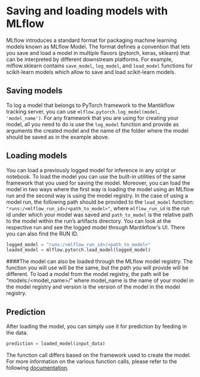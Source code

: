 # Saving and loading models with MLflow

MLflow introduces a standard format for packaging machine learning models known as MLflow Model. The format defines a convention that lets you save and load a model in multiple flavors (pytorch, keras, sklearn) that can be interpreted by different downstream platforms. For example, mlflow.sklearn contains ```save_model```, ```log_model```, and ```load_model``` functions for scikit-learn models which allow to save and load scikit-learn models.

## Saving models
 
To log a model that belongs to PyTorch framework to the Mantikflow tracking server, you can use
```mlflow.pytorch.log_model(model, 'model_name')```. For any framework that you are using for creating your model, all you need to do is use the ```log_model``` function and provide as arguments the created model and the name of the folder where the model should be saved as in the example above.


## Loading models
 
You can load a previously logged model for inference in any script or notebook. To load the model you can use the built-in utilities of the same framework that you used for saving the model. Moreover, you can load the model in two ways where the first way is loading the model using an MLflow run and the second way is using the model registry. In the case of using a model run, the following path should be provided to the ```load_model``` function: ```"runs:/<mlflow_run_id>/<path_to_model>"```, where ```mlflow_run_id``` is the run id under which your model was saved and ```path_to_model``` is the relative path to the model within the run’s artifacts directory. You can look at the respective run and see the logged model through Mantikflow's UI. There you can also find the RUN ID.  

```python
logged_model = "runs:/<mlflow_run_id>/<path_to_model>"
loaded_model = mlflow.pytorch.load_model(logged_model)
```

####The model can also be loaded through the MLflow model registry. The function you will use will be the same, but the path you will provide will be different. To load a model from the model registry, the path will be “models:/<model_name>/<version>” where model_name is the name of your model in the model registry and version is the version of the model in the model registry. 


## Prediction
  
After loading the model, you can simply use it for prediction by feeding in the data.
  
```python
prediction = loaded_model(input_data)
```
  
The function call differs based on the framework used to create the model. For more information on the various function calls, please refer to the following [documentation](https://www.mlflow.org/docs/latest/python_api/index.html).
